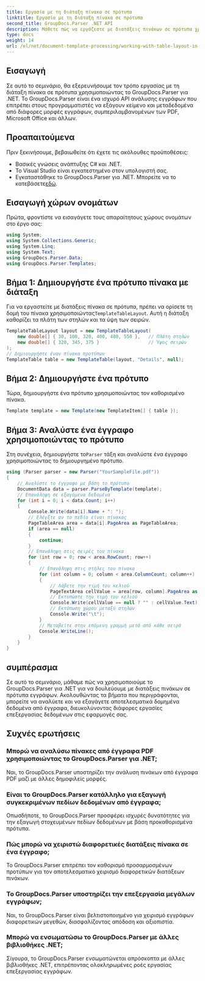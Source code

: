 ```yaml
---
title: Εργασία με τη διάταξη πίνακα σε πρότυπα
linktitle: Εργασία με τη διάταξη πίνακα σε πρότυπα
second_title: GroupDocs.Parser .NET API
description: Μάθετε πώς να εργάζεστε με διατάξεις πινάκων σε πρότυπα χρησιμοποιώντας το GroupDocs.Parser για .NET. Εξαγωγή δομημένων δεδομένων αποτελεσματικά από έγγραφα.
type: docs
weight: 14
url: /el/net/document-template-processing/working-with-table-layout-in-templates/
---
```

## Εισαγωγή
Σε αυτό το σεμινάριο, θα εξερευνήσουμε τον τρόπο εργασίας με τη διάταξη πίνακα σε πρότυπα χρησιμοποιώντας το GroupDocs.Parser για .NET. Το GroupDocs.Parser είναι ένα ισχυρό API ανάλυσης εγγράφων που επιτρέπει στους προγραμματιστές να εξάγουν κείμενο και μεταδεδομένα από διάφορες μορφές εγγράφων, συμπεριλαμβανομένων των PDF, Microsoft Office και άλλων.
## Προαπαιτούμενα
Πριν ξεκινήσουμε, βεβαιωθείτε ότι έχετε τις ακόλουθες προϋποθέσεις:
- Βασικές γνώσεις ανάπτυξης C# και .NET.
- Το Visual Studio είναι εγκατεστημένο στον υπολογιστή σας.
-  Εγκαταστάθηκε το GroupDocs.Parser για .NET. Μπορείτε να το κατεβάσετε[εδώ](https://releases.groupdocs.com/parser/net/).

## Εισαγωγή χώρων ονομάτων
Πρώτα, φροντίστε να εισαγάγετε τους απαραίτητους χώρους ονομάτων στο έργο σας:
```csharp
using System;
using System.Collections.Generic;
using System.Linq;
using System.Text;
using GroupDocs.Parser.Data;
using GroupDocs.Parser.Templates;
```
## Βήμα 1: Δημιουργήστε ένα πρότυπο πίνακα με διάταξη
Για να εργαστείτε με διατάξεις πίνακα σε πρότυπα, πρέπει να ορίσετε τη δομή του πίνακα χρησιμοποιώντας`TemplateTableLayout`. Αυτή η διάταξη καθορίζει τα πλάτη των στηλών και τα ύψη των σειρών.
```csharp
TemplateTableLayout layout = new TemplateTableLayout(
    new double[] { 30, 100, 320, 400, 480, 550 },   // Πλάτη στηλών
    new double[] { 320, 345, 375 }                  // Ύψος σειρών
);
// Δημιουργήστε έναν πίνακα προτύπων
TemplateTable table = new TemplateTable(layout, "Details", null);
```
## Βήμα 2: Δημιουργήστε ένα πρότυπο
Τώρα, δημιουργήστε ένα πρότυπο χρησιμοποιώντας τον καθορισμένο πίνακα.
```csharp
Template template = new Template(new TemplateItem[] { table });
```
## Βήμα 3: Αναλύστε ένα έγγραφο χρησιμοποιώντας το πρότυπο
 Στη συνέχεια, δημιουργήστε το`Parser` τάξη και αναλύστε ένα έγγραφο χρησιμοποιώντας το δημιουργημένο πρότυπο.
```csharp
using (Parser parser = new Parser("YourSampleFile.pdf"))
{
    // Αναλύστε το έγγραφο με βάση το πρότυπο
    DocumentData data = parser.ParseByTemplate(template);
    // Επανάληψη σε εξαγόμενα δεδομένα
    for (int i = 0; i < data.Count; i++)
    {
        Console.Write(data[i].Name + ": ");
        // Ελέγξτε αν το πεδίο είναι πίνακας
        PageTableArea area = data[i].PageArea as PageTableArea;
        if (area == null)
        {
            continue;
        }
        // Επανάληψη στις σειρές του πίνακα
        for (int row = 0; row < area.RowCount; row++)
        {
            // Επανάληψη στις στήλες του πίνακα
            for (int column = 0; column < area.ColumnCount; column++)
            {
                // Λάβετε την τιμή του κελιού
                PageTextArea cellValue = area[row, column].PageArea as PageTextArea;
                // Εκτυπώστε την τιμή του κελιού
                Console.Write(cellValue == null ? "" : cellValue.Text);
                // Εκτύπωση χώρου μεταξύ στηλών
                Console.Write("\t");
            }
            // Μεταβείτε στην επόμενη γραμμή μετά από κάθε σειρά
            Console.WriteLine();
        }
    }
}
```

## συμπέρασμα
Σε αυτό το σεμινάριο, μάθαμε πώς να χρησιμοποιούμε το GroupDocs.Parser για .NET για να δουλεύουμε με διατάξεις πινάκων σε πρότυπα εγγράφων. Ακολουθώντας τα βήματα που περιγράφονται, μπορείτε να αναλύετε και να εξαγάγετε αποτελεσματικά δομημένα δεδομένα από έγγραφα, διευκολύνοντας διάφορες εργασίες επεξεργασίας δεδομένων στις εφαρμογές σας.

## Συχνές ερωτήσεις
### Μπορώ να αναλύσω πίνακες από έγγραφα PDF χρησιμοποιώντας το GroupDocs.Parser για .NET;
Ναι, το GroupDocs.Parser υποστηρίζει την ανάλυση πινάκων από έγγραφα PDF μαζί με άλλες δημοφιλείς μορφές.
### Είναι το GroupDocs.Parser κατάλληλο για εξαγωγή συγκεκριμένων πεδίων δεδομένων από έγγραφα;
Οπωσδήποτε, το GroupDocs.Parser προσφέρει ισχυρές δυνατότητες για την εξαγωγή στοχευμένων πεδίων δεδομένων με βάση προκαθορισμένα πρότυπα.
### Πώς μπορώ να χειριστώ διαφορετικές διατάξεις πίνακα σε ένα έγγραφο;
Το GroupDocs.Parser επιτρέπει τον καθορισμό προσαρμοσμένων προτύπων για τον αποτελεσματικό χειρισμό διαφορετικών διατάξεων πινάκων.
### Το GroupDocs.Parser υποστηρίζει την επεξεργασία μεγάλων εγγράφων;
Ναι, το GroupDocs.Parser είναι βελτιστοποιημένο για χειρισμό εγγράφων διαφορετικών μεγεθών, διασφαλίζοντας απόδοση και αξιοπιστία.
### Μπορώ να ενσωματώσω το GroupDocs.Parser με άλλες βιβλιοθήκες .NET;
Σίγουρα, το GroupDocs.Parser ενσωματώνεται απρόσκοπτα με άλλες βιβλιοθήκες .NET, επιτρέποντας ολοκληρωμένες ροές εργασίας επεξεργασίας εγγράφων.